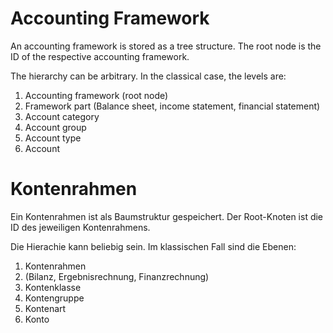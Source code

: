 
# Accounting Framework

An accounting framework is stored as a tree structure.
The root node is the ID of the respective accounting framework.

The hierarchy can be arbitrary. In the classical case, the levels are:

1. Accounting framework (root node)
1. Framework part (Balance sheet, income statement, financial statement)
1. Account category
1. Account group
1. Account type
1. Account

# Kontenrahmen

Ein Kontenrahmen ist als Baumstruktur gespeichert. Der Root-Knoten ist die ID des jeweiligen Kontenrahmens.

Die Hierachie kann beliebig sein. Im klassischen Fall sind die Ebenen:

1. Kontenrahmen
1. (Bilanz, Ergebnisrechnung, Finanzrechnung)
1. Kontenklasse
1. Kontengruppe
1. Kontenart
1. Konto
